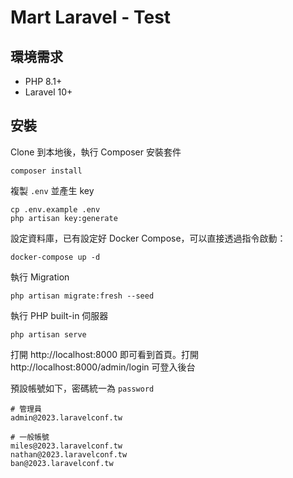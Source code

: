 # Mart Laravel - Test

## 環境需求

- PHP 8.1+
- Laravel 10+

## 安裝

Clone 到本地後，執行 Composer 安裝套件

```
composer install
```

複製 `.env` 並產生 key

```
cp .env.example .env
php artisan key:generate
```

設定資料庫，已有設定好 Docker Compose，可以直接透過指令啟動：

```
docker-compose up -d
```

執行 Migration

```
php artisan migrate:fresh --seed
```

執行 PHP built-in 伺服器

```
php artisan serve
```

打開 http://localhost:8000 即可看到首頁。打開 http://localhost:8000/admin/login 可登入後台 

預設帳號如下，密碼統一為 `password`

```
# 管理員
admin@2023.laravelconf.tw

# 一般帳號
miles@2023.laravelconf.tw
nathan@2023.laravelconf.tw
ban@2023.laravelconf.tw
```
